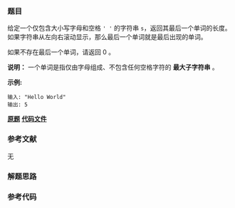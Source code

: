 ### 题目
给定一个仅包含大小写字母和空格 `' '` 的字符串 `s`，返回其最后一个单词的长度。如果字符串从左向右滚动显示，那么最后一个单词就是最后出现的单词。

如果不存在最后一个单词，请返回 0 。

**说明：** 一个单词是指仅由字母组成、不包含任何空格字符的 **最大子字符串** 。



**示例:**

    
    
    输入: "Hello World"
    输出: 5
    

 **[原题](https://leetcode-cn.com/problems/length-of-last-word/)**    **[代码文件]()**


### 参考文献
无

### 解题思路




### 参考代码

```go


```




